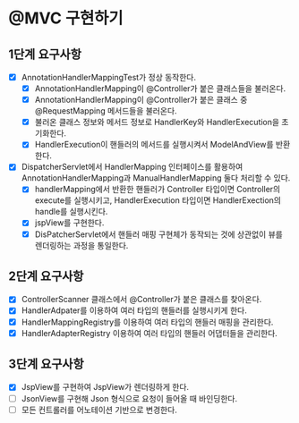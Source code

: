 # @MVC 구현하기

## 1단계 요구사항

- [x] AnnotationHandlerMappingTest가 정상 동작한다.
    - [x] AnnotationHandlerMapping이 @Controller가 붙은 클래스들을 불러온다.
    - [x] AnnotationHandlerMapping이 @Controller가 붙은 클래스 중 @RequestMapping 메서드들을 불러온다.
    - [x] 불러온 클래스 정보와 메서드 정보로 HandlerKey와 HandlerExecution을 초기화한다.
    - [x] HandlerExecution이 핸들러의 메서드를 실행시켜서 ModelAndView를 반환한다.
- [x] DispatcherServlet에서 HandlerMapping 인터페이스를 활용하여 AnnotationHandlerMapping과 ManualHandlerMapping 둘다 처리할 수 있다.
    - [x] handlerMapping에서 반환한 핸들러가 Controller 타입이면 Controller의 execute를 실행시키고, HandlerExecution 타입이면 HandlerExection의
      handle를 실행시킨다.
    - [x] jspView를 구현한다.
    - [x] DisPatcherServlet에서 핸들러 매핑 구현체가 동작되는 것에 상관없이 뷰를 렌더링하는 과정을 통일한다.

## 2단계 요구사항
- [x] ControllerScanner 클래스에서 @Controller가 붙은 클래스를 찾아온다.
- [x] HandlerAdpater를 이용하여 여러 타입의 핸들러를 실행시키게 한다.
- [x] HandlerMappingRegistry를 이용하여 여러 타입의 핸들러 매핑을 관리한다.
- [x] HandlerAdapterRegistry 이용하여 여러 타입의 핸들러 어댑터들을 관리한다.

## 3단계 요구사항
- [x] JspView를 구현하여 JspView가 렌더링하게 한다.
- [ ] JsonView를 구현해 Json 형식으로 요청이 들어올 때 바인딩한다.
- [ ] 모든 컨트롤러를 어노테이션 기반으로 변경한다.
